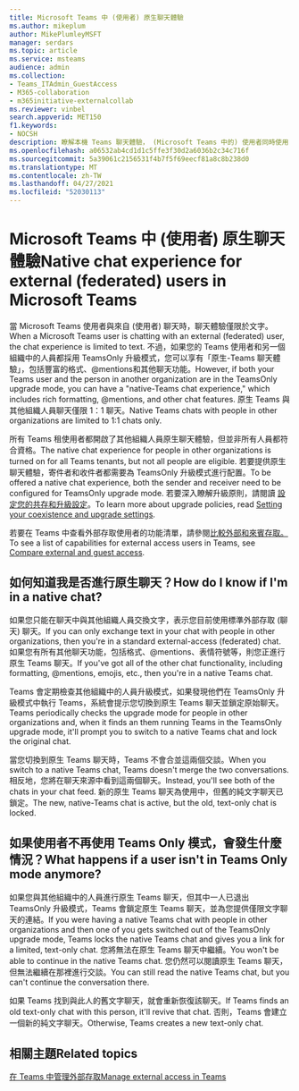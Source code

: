```yaml
---
title: Microsoft Teams 中 (使用者) 原生聊天體驗
ms.author: mikeplum
author: MikePlumleyMSFT
manager: serdars
ms.topic: article
ms.service: msteams
audience: admin
ms.collection:
- Teams_ITAdmin_GuestAccess
- M365-collaboration
- m365initiative-externalcollab
ms.reviewer: vinbel
search.appverid: MET150
f1.keywords:
- NOCSH
description: 瞭解本機 Teams 聊天體驗， (Microsoft Teams 中的) 使用者同時使用 TeamsOnly 升級模式。
ms.openlocfilehash: a06532ab4cd1d1c5ffe3f30d2a6036b2c34c716f
ms.sourcegitcommit: 5a39061c2156531f4b7f5f69eecf81a8c8b238d0
ms.translationtype: MT
ms.contentlocale: zh-TW
ms.lasthandoff: 04/27/2021
ms.locfileid: "52030113"
---
```

# <a name="native-chat-experience-for-external-federated-users-in-microsoft-teams"></a><span data-ttu-id="97ce5-103">Microsoft Teams 中 (使用者) 原生聊天體驗</span><span class="sxs-lookup"><span data-stu-id="97ce5-103">Native chat experience for external (federated) users in Microsoft Teams</span></span>

<span data-ttu-id="97ce5-104">當 Microsoft Teams 使用者與來自 (使用者) 聊天時，聊天體驗僅限於文字。</span><span class="sxs-lookup"><span data-stu-id="97ce5-104">When a Microsoft Teams user is chatting with an external (federated) user, the chat experience is limited to text.</span></span> <span data-ttu-id="97ce5-105">不過，如果您的 Teams 使用者和另一個組織中的人員都採用 TeamsOnly 升級模式，您可以享有「原生-Teams 聊天體驗」，包括豐富的格式、@mentions和其他聊天功能。</span><span class="sxs-lookup"><span data-stu-id="97ce5-105">However, if both your Teams user and the person in another organization are in the TeamsOnly upgrade mode, you can have a "native-Teams chat experience," which includes rich formatting, @mentions, and other chat features.</span></span> <span data-ttu-id="97ce5-106">原生 Teams 與其他組織人員聊天僅限 1：1 聊天。</span><span class="sxs-lookup"><span data-stu-id="97ce5-106">Native Teams chats with people in other organizations are limited to 1:1 chats only.</span></span>

<span data-ttu-id="97ce5-107">所有 Teams 租使用者都開啟了其他組織人員原生聊天體驗，但並非所有人員都符合資格。</span><span class="sxs-lookup"><span data-stu-id="97ce5-107">The native chat experience for people in other organizations is turned on for all Teams tenants, but not all people are eligible.</span></span> <span data-ttu-id="97ce5-108">若要提供原生聊天體驗，寄件者和收件者都需要為 TeamsOnly 升級模式進行配置。</span><span class="sxs-lookup"><span data-stu-id="97ce5-108">To be offered a native chat experience, both the sender and receiver need to be configured for TeamsOnly upgrade mode.</span></span> <span data-ttu-id="97ce5-109">若要深入瞭解升級原則，請閱讀 [設定您的共存和升級設定](setting-your-coexistence-and-upgrade-settings.md)。</span><span class="sxs-lookup"><span data-stu-id="97ce5-109">To learn more about upgrade policies, read [Setting your coexistence and upgrade settings](setting-your-coexistence-and-upgrade-settings.md).</span></span>

<span data-ttu-id="97ce5-110">若要在 Teams 中查看外部存取使用者的功能清單，請參閱[比較外部和來賓存取。](communicate-with-users-from-other-organizations.md#compare-external-and-guest-access)</span><span class="sxs-lookup"><span data-stu-id="97ce5-110">To see a list of capabilities for external access users in Teams, see [Compare external and guest access](communicate-with-users-from-other-organizations.md#compare-external-and-guest-access).</span></span>

## <a name="how-do-i-know-if-im-in-a-native-chat"></a><span data-ttu-id="97ce5-111">如何知道我是否進行原生聊天？</span><span class="sxs-lookup"><span data-stu-id="97ce5-111">How do I know if I'm in a native chat?</span></span>

<span data-ttu-id="97ce5-112">如果您只能在聊天中與其他組織人員交換文字，表示您目前使用標準外部存取 (聊天) 聊天。</span><span class="sxs-lookup"><span data-stu-id="97ce5-112">If you can only exchange text in your chat with people in other organizations, then you're in a standard external-access (federated) chat.</span></span> <span data-ttu-id="97ce5-113">如果您有所有其他聊天功能，包括格式、@mentions、表情符號等，則您正進行原生 Teams 聊天。</span><span class="sxs-lookup"><span data-stu-id="97ce5-113">If you've got all of the other chat functionality, including formatting, @mentions, emojis, etc., then you're in a native Teams chat.</span></span> 

<span data-ttu-id="97ce5-114">Teams 會定期檢查其他組織中的人員升級模式，如果發現他們在 TeamsOnly 升級模式中執行 Teams，系統會提示您切換到原生 Teams 聊天並鎖定原始聊天。</span><span class="sxs-lookup"><span data-stu-id="97ce5-114">Teams periodically checks the upgrade mode for people in other organizations and, when it finds an them running Teams in the TeamsOnly upgrade mode, it'll prompt you to switch to a native Teams chat and lock the original chat.</span></span>

<span data-ttu-id="97ce5-115">當您切換到原生 Teams 聊天時，Teams 不會合並這兩個交談。</span><span class="sxs-lookup"><span data-stu-id="97ce5-115">When you switch to a native Teams chat, Teams doesn't merge the two conversations.</span></span> <span data-ttu-id="97ce5-116">相反地，您將在聊天來源中看到這兩個聊天。</span><span class="sxs-lookup"><span data-stu-id="97ce5-116">Instead, you'll see both of the chats in your chat feed.</span></span> <span data-ttu-id="97ce5-117">新的原生 Teams 聊天為使用中，但舊的純文字聊天已鎖定。</span><span class="sxs-lookup"><span data-stu-id="97ce5-117">The new, native-Teams chat is active, but the old, text-only chat is locked.</span></span>



## <a name="what-happens-if-a-user-isnt-in-teams-only-mode-anymore"></a><span data-ttu-id="97ce5-118">如果使用者不再使用 Teams Only 模式，會發生什麼情況？</span><span class="sxs-lookup"><span data-stu-id="97ce5-118">What happens if a user isn't in Teams Only mode anymore?</span></span>

<span data-ttu-id="97ce5-119">如果您與其他組織中的人員進行原生 Teams 聊天，但其中一人已退出 TeamsOnly 升級模式，Teams 會鎖定原生 Teams 聊天，並為您提供僅限文字聊天的連結。</span><span class="sxs-lookup"><span data-stu-id="97ce5-119">If you were having a native Teams chat with people in other organizations and then one of you gets switched out of the TeamsOnly upgrade mode, Teams locks the native Teams chat and gives you a link for a limited, text-only chat.</span></span> <span data-ttu-id="97ce5-120">您將無法在原生 Teams 聊天中繼續。</span><span class="sxs-lookup"><span data-stu-id="97ce5-120">You won't be able to continue in the native Teams chat.</span></span> <span data-ttu-id="97ce5-121">您仍然可以閱讀原生 Teams 聊天，但無法繼續在那裡進行交談。</span><span class="sxs-lookup"><span data-stu-id="97ce5-121">You can still read the native Teams chat, but you can't continue the conversation there.</span></span>

<span data-ttu-id="97ce5-122">如果 Teams 找到與此人的舊文字聊天，就會重新恢復該聊天。</span><span class="sxs-lookup"><span data-stu-id="97ce5-122">If Teams finds an old text-only chat with this person, it'll revive that chat.</span></span> <span data-ttu-id="97ce5-123">否則，Teams 會建立一個新的純文字聊天。</span><span class="sxs-lookup"><span data-stu-id="97ce5-123">Otherwise, Teams creates a new text-only chat.</span></span>


## <a name="related-topics"></a><span data-ttu-id="97ce5-124">相關主題</span><span class="sxs-lookup"><span data-stu-id="97ce5-124">Related topics</span></span>

[<span data-ttu-id="97ce5-125">在 Teams 中管理外部存取</span><span class="sxs-lookup"><span data-stu-id="97ce5-125">Manage external access in Teams</span></span>](manage-external-access.md)
